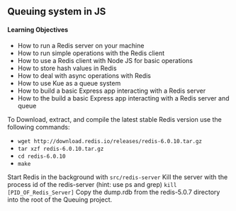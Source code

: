 ## Queuing system in JS
#### Learning Objectives
<ul>
<li>How to run a Redis server on your machine</li>
<li>How to run simple operations with the Redis client</li>
<li>How to use a Redis client with Node JS for basic operations</li>
<li>How to store hash values in Redis</li>
<li>How to deal with async operations with Redis</li>
<li>How to use Kue as a queue system</li>
<li>How to build a basic Express app interacting with a Redis server</li>
<li>How to the build a basic Express app interacting with a Redis server and queue</li>
</ul>
<p>To Download, extract, and compile the latest stable Redis version use the following commands:
<ul>
<li><code>wget http://download.redis.io/releases/redis-6.0.10.tar.gz</code></li>
<li><code>tar xzf redis-6.0.10.tar.gz</code></li>
<li><code>cd redis-6.0.10</code></li>
<li><code>make</code></li>
</ul>
Start Redis in the background with <code>src/redis-server</code>
Kill the server with the process id of the redis-server (hint: use ps and grep)
<code>kill [PID_OF_Redis_Server]</code>
Copy the dump.rdb from the redis-5.0.7 directory into the root of the Queuing project.
</p>